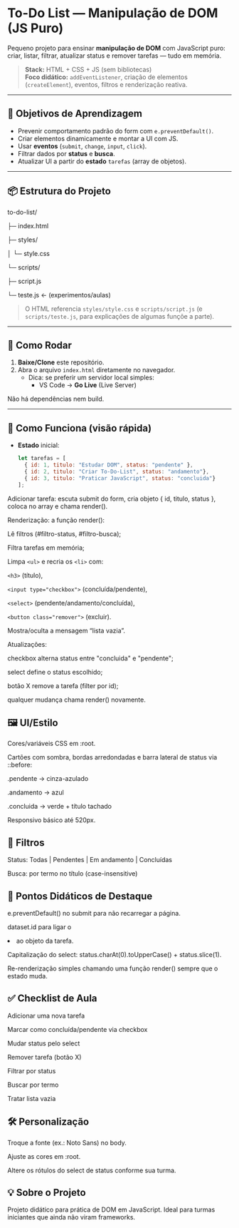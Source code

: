 # To-Do List — Manipulação de DOM (JS Puro)

Pequeno projeto para ensinar **manipulação de DOM** com JavaScript puro: criar, listar, filtrar, atualizar status e remover tarefas — tudo em memória.

> **Stack:** HTML + CSS + JS (sem bibliotecas)  
> **Foco didático:** `addEventListener`, criação de elementos (`createElement`), eventos, filtros e renderização reativa.

---

## 🎯 Objetivos de Aprendizagem

- Prevenir comportamento padrão do form com `e.preventDefault()`.
- Criar elementos dinamicamente e montar a UI com JS.
- Usar **eventos** (`submit`, `change`, `input`, `click`).
- Filtrar dados por **status** e **busca**.
- Atualizar UI a partir do **estado** `tarefas` (array de objetos).

---

## 📦 Estrutura do Projeto

to-do-list/

├─ index.html

├─ styles/

│ └─ style.css

└─ scripts/

├─ script.js

└─ teste.js ← (experimentos/aulas)

> O HTML referencia `styles/style.css` e `scripts/script.js` (e `scripts/teste.js`, para explicações de algumas funçõe a parte).

---

## 🚀 Como Rodar

1. **Baixe/Clone** este repositório.
2. Abra o arquivo `index.html` diretamente no navegador.
   - Dica: se preferir um servidor local simples:
     - VS Code → **Go Live** (Live Server)

Não há dependências nem build.

---

## 🧠 Como Funciona (visão rápida)

- **Estado** inicial:
  ```js
  let tarefas = [
    { id: 1, titulo: "Estudar DOM", status: "pendente" },
    { id: 2, titulo: "Criar To-Do-List", status: "andamento"},
    { id: 3, titulo: "Praticar JavaScript", status: "concluida"}
  ];

Adicionar tarefa: escuta submit do form, cria objeto { id, titulo, status }, coloca no array e chama render().

Renderização: a função render():

Lê filtros (#filtro-status, #filtro-busca);

Filtra tarefas em memória;

Limpa `<ul>` e recria os `<li>` com:

`<h3>` (título),

`<input type="checkbox">` (concluída/pendente),

`<select>` (pendente/andamento/concluída),

`<button class="remover">` (excluir).

Mostra/oculta a mensagem “lista vazia”.

Atualizações:

checkbox alterna status entre "concluida" e "pendente";

select define o status escolhido;

botão X remove a tarefa (filter por id);

qualquer mudança chama render() novamente.

## 🖼️ UI/Estilo

Cores/variáveis CSS em :root.

Cartões com sombra, bordas arredondadas e barra lateral de status via ::before:

.pendente → cinza-azulado

.andamento → azul

.concluida → verde + título tachado

Responsivo básico até 520px.

## 🔎 Filtros

Status: Todas | Pendentes | Em andamento | Concluídas

Busca: por termo no título (case-insensitive)

## 🧩 Pontos Didáticos de Destaque

e.preventDefault() no submit para não recarregar a página.

dataset.id para ligar o <li> ao objeto da tarefa.

Capitalização do select: status.charAt(0).toUpperCase() + status.slice(1).

Re-renderização simples chamando uma função render() sempre que o estado muda.

## ✅ Checklist de Aula

Adicionar uma nova tarefa

Marcar como concluída/pendente via checkbox

Mudar status pelo select

Remover tarefa (botão X)

Filtrar por status

Buscar por termo

Tratar lista vazia

## 🛠️ Personalização

Troque a fonte (ex.: Noto Sans) no body.

Ajuste as cores em :root.

Altere os rótulos do select de status conforme sua turma.

## 💡 Sobre o Projeto

Projeto didático para prática de DOM em JavaScript. Ideal para turmas iniciantes que ainda não viram frameworks.
